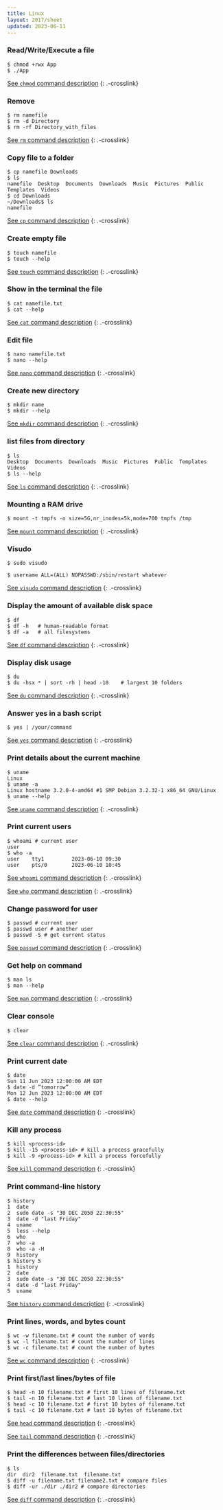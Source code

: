 ```yaml
---
title: Linux
layout: 2017/sheet
updated: 2023-06-11
---
```


### Read/Write/Execute a file

```console
$ chmod +rwx App
$ ./App
```

[See `chmod` command description](http://man.he.net/?topic=man&section=all) 
{: .-crosslink}

### Remove

```console
$ rm namefile
$ rm -d Directory
$ rm -rf Directory_with_files
```

[See `rm` command description](http://man.he.net/?topic=rm&section=all) 
{: .-crosslink}

### Copy file to a folder

```console
$ cp namefile Downloads
$ ls
namefile  Desktop  Documents  Downloads  Music  Pictures  Public  Templates  Videos
$ cd Downloads
~/Downloads$ ls
namefile
```

[See `cp` command description](http://man.he.net/?topic=cp&section=all) 
{: .-crosslink}

### Create empty file

```console
$ touch namefile
$ touch --help
```

[See `touch` command description](http://man.he.net/?topic=touch&section=all) 
{: .-crosslink}

### Show in the terminal the file

```console
$ cat namefile.txt
$ cat --help
```

[See `cat` command description](http://man.he.net/?topic=cat&section=all) 
{: .-crosslink}

### Edit file

```console
$ nano namefile.txt
$ nano --help
```

[See `nano` command description](http://man.he.net/?topic=nano&section=all) 
{: .-crosslink}

### Create new directory

```console
$ mkdir name
$ mkdir --help
```

[See `mkdir` command description](http://man.he.net/?topic=mkdir&section=all) 
{: .-crosslink}

### list files from directory

```console
$ ls
Desktop  Documents  Downloads  Music  Pictures  Public  Templates  Videos
$ ls --help
```

[See `ls` command description](http://man.he.net/?topic=ls&section=all) 
{: .-crosslink}

### Mounting a RAM drive

```console
$ mount -t tmpfs -o size=5G,nr_inodes=5k,mode=700 tmpfs /tmp
```

[See `mount` command description](http://man.he.net/?topic=mount&section=all) 
{: .-crosslink}

### Visudo

```console
$ sudo visudo

$ username ALL=(ALL) NOPASSWD:/sbin/restart whatever
```

[See `visudo` command description](http://man.he.net/?topic=visudo&section=all) 
{: .-crosslink}

### Display the amount of available disk space

```console
$ df
$ df -h   # human-readable format
$ df -a   # all filesystems
```

[See `df` command description](http://man.he.net/?topic=df&section=all) 
{: .-crosslink}

### Display disk usage

```console
$ du
$ du -hsx * | sort -rh | head -10    # largest 10 folders
```

[See `du` command description](http://man.he.net/?topic=du&section=all) 
{: .-crosslink}

### Answer yes in a bash script

```console
$ yes | /your/command
```

[See `yes` command description](http://man.he.net/?topic=yes&section=all) 
{: .-crosslink}

### Print details about the current machine

```console
$ uname
Linux
$ uname -a
Linux hostname 3.2.0-4-amd64 #1 SMP Debian 3.2.32-1 x86_64 GNU/Linux
$ uname --help
```

[See `uname` command description](http://man.he.net/?topic=uname&section=all) 
{: .-crosslink}

### Print current users

```console
$ whoami # current user
user
$ who -a
user    tty1         2023-06-10 09:30
user    pts/0        2023-06-10 10:45 
```

[See `whoami` command description](http://man.he.net/?topic=whoami&section=all) 
{: .-crosslink}

[See `who` command description](http://man.he.net/?topic=who&section=all) 
{: .-crosslink}

### Change password for user

```console
$ passwd # current user
$ passwd user # another user
$ passwd -S # get current status
```

[See `passwd` command description](http://man.he.net/?topic=passwd&section=all) 
{: .-crosslink}

### Get help on command

```console
$ man ls
$ man --help
```

[See `man` command description](http://man.he.net/?topic=man&section=all) 
{: .-crosslink}

### Clear console

```console
$ clear
```

[See `clear` command description](http://man.he.net/?topic=clear&section=all) 
{: .-crosslink}

### Print current date

```console
$ date
Sun 11 Jun 2023 12:00:00 AM EDT
$ date -d ”tomorrow”
Mon 12 Jun 2023 12:00:00 AM EDT
$ date --help
```

[See `date` command description](http://man.he.net/?topic=date&section=all) 
{: .-crosslink}

### Kill any process

```console
$ kill <process-id>
$ kill -15 <process-id> # kill a process gracefully
$ kill -9 <process-id> # kill a process forcefully
```

[See `kill` command description](http://man.he.net/?topic=kill&section=all) 
{: .-crosslink}

### Print command-line history
```console
$ history
1  date
2  sudo date -s "30 DEC 2050 22:30:55"
3  date -d "last Friday"
4  uname
5  less --help
6  who
7  who -a
8  who -a -H
9  history
$ history 5
1  history
2  date
3  sudo date -s "30 DEC 2050 22:30:55"
4  date -d "last Friday"
5  uname
```

[See `history` command description](http://man.he.net/?topic=history&section=all) 
{: .-crosslink}

### Print lines, words, and bytes count

```console
$ wc -w filename.txt # count the number of words 
$ wc -l filename.txt # count the number of lines 
$ wc -c filename.txt # count the number of bytes 
```

[See `wc` command description](http://man.he.net/?topic=wc&section=all) 
{: .-crosslink}

### Print first/last lines/bytes of file

```console
$ head -n 10 filename.txt # first 10 lines of filename.txt
$ tail -n 10 filename.txt # last 10 lines of filename.txt
$ head -c 10 filename.txt # first 10 bytes of filename.txt
$ tail -c 10 filename.txt # last 10 bytes of filename.txt
```

[See `head` command description](http://man.he.net/?topic=head&section=all) 
{: .-crosslink}

[See `tail` command description](http://man.he.net/?topic=tail&section=all) 
{: .-crosslink}

### Print the differences between files/directories

```console
$ ls
dir  dir2  filename.txt  filename.txt
$ diff -u filename.txt filename2.txt # compare files
$ diff -ur ./dir ./dir2 # compare directories
```

[See `diff` command description](http://man.he.net/?topic=diff&section=all) 
{: .-crosslink}